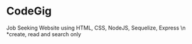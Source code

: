# CodeGig
Job Seeking Website using HTML, CSS, NodeJS, Sequelize, Express
\n *create, read and search only
